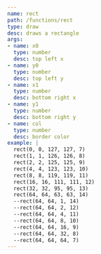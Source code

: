 ```yaml
---
name: rect
path: /functions/rect
type: draw
desc: draws a rectangle
args:
- name: x0
  type: number
  desc: top left x
- name: y0
  type: number
  desc: top left y
- name: x1
  type: number
  desc: bottom right x
- name: y1
  type: number
  desc: bottom right y
- name: col
  type: number
  desc: border color
example: |
  rect(0, 0, 127, 127, 7)
  rect(1, 1, 126, 126, 8)
  rect(2, 2, 125, 125, 9)
  rect(4, 4, 123, 123, 10)
  rect(8, 8, 119, 119, 11)
  rect(16, 16, 111, 111, 12)
  rect(32, 32, 95, 95, 13)
  rect(64, 64, 63, 63, 14)
  --rect(64, 64, 1, 14)
  --rect(64, 64, 2, 12)
  --rect(64, 64, 4, 11)
  --rect(64, 64, 8, 10)
  --rect(64, 64, 16, 9)
  --rect(64, 64, 32, 8)
  --rect(64, 64, 64, 7)
---
```


